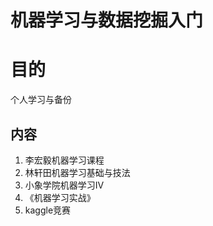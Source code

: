# 机器学习与数据挖掘入门

# 目的
个人学习与备份

## 内容
1. 李宏毅机器学习课程
2. 林轩田机器学习基础与技法
3. 小象学院机器学习IV
4. 《机器学习实战》
5. kaggle竞赛
